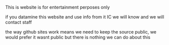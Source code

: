 This is website is for entertainment perposes only 

if you datamine this website and use info from it IC we will know and we will contact staff 

the way github sites work means we need to keep the source public, 
we would prefer it wasnt public but there is nothing we can do about this
